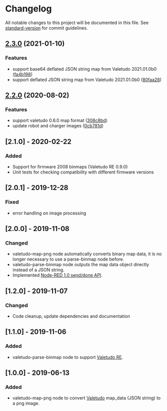 # Changelog

All notable changes to this project will be documented in this file. See [standard-version](https://github.com/conventional-changelog/standard-version) for commit guidelines.

## [2.3.0](https://github.com/alexkn/node-red-contrib-valetudo/compare/v2.2.0...v2.3.0) (2021-01-10)


### Features

* support base64 deflated JSON string map from Valetudo 2021.01.0b0 ([fa4b198](https://github.com/alexkn/node-red-contrib-valetudo/commit/fa4b1987ff37bdb439d5c8ca9aa71c3e2439dd16))
* support deflated JSON string map from Valetudo 2021.01.0b0 ([80faa28](https://github.com/alexkn/node-red-contrib-valetudo/commit/80faa2832bcb5e348bbeb18243f8072afc47ac90))

## [2.2.0](https://github.com/alexkn/node-red-contrib-valetudo/compare/v2.1.0...v2.2.0) (2020-08-02)


### Features

* support valetudo 0.6.0 map format ([308c8bd](https://github.com/alexkn/node-red-contrib-valetudo/commit/308c8bdce18682bd2a864f03ce12509b6ea80a64))
* update robot and charger images ([0cb781d](https://github.com/alexkn/node-red-contrib-valetudo/commit/0cb781dec62c837408f33157d6b08d2901b603c4))

## [2.1.0] - 2020-02-22

### Added

- Support for firmware 2008 binmaps (Valetudo RE 0.9.0)
- Unit tests for checking compatibility with different firmware versions

## [2.0.1] - 2019-12-28

### Fixed

- error handling on image processing

## [2.0.0] - 2019-11-08

### Changed

- valetudo-map-png node automatically converts binary map data, it is no longer necessary to use a parse-binmap node before.
- valetudo-parse-binmap node outputs the map data object directly instead of a JSON string.
- Implemented [Node-RED 1.0 send/done API](https://nodered.org/blog/2019/09/20/node-done).

## [1.2.0] - 2019-11-07

### Changed

- Code cleanup, update dependencies and documentation

## [1.1.0] - 2019-11-06

### Added

- valetudo-parse-binmap node to support [Valetudo RE](https://github.com/rand256/valetudo).

## [1.0.0] - 2019-06-13

### Added

- valetudo-map-png node to convert [Valetudo](https://github.com/Hypfer/Valetudo) map_data (JSON string) to a png image.
